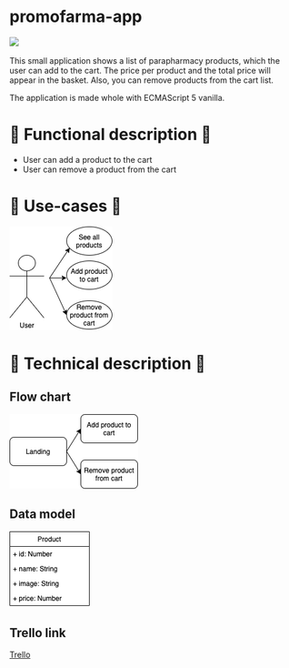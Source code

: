 # promofarma-app
![](https://www.primerempleo.com/storage/covers/08427211ddd9a99668f9fbe8546922b67fcb92cb.png)

This small application shows a list of parapharmacy products, which the user can add to the cart. The price per product and the total price will appear in the basket. Also, you can remove products from the cart list.

The application is made whole with ECMAScript 5 vanilla.

# 💊 Functional description 💊
- User can add a product to the cart
- User can remove a product from the cart

# 💊 Use-cases 💊
![](./doc/use-cases.png)

# 💊 Technical description 💊
## Flow chart
![](./doc/flow-chart.png)

## Data model
![](./doc/data-model.png)

## Trello link
[Trello](https://trello.com/b/eLjfOwAW/promofarma)
